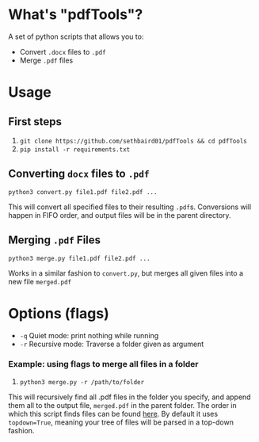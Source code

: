 # What's "pdfTools"?

A set of python scripts that allows you to:
* Convert `.docx` files to `.pdf`
* Merge `.pdf` files


# Usage

## First steps

1. `git clone https://github.com/sethbaird01/pdfTools && cd pdfTools`
2. `pip install -r requirements.txt`

## Converting `docx` files to `.pdf`

`python3 convert.py file1.pdf file2.pdf ...`

This will convert all specified files to their resulting `.pdf`s. Conversions will happen in FIFO order, and output files will be in the parent directory.


## Merging `.pdf` Files

`python3 merge.py file1.pdf file2.pdf ...`

Works in a similar fashion to `convert.py`, but merges all given files into a new file `merged.pdf`



# Options (flags)

- `-q` Quiet mode: print nothing while running
- `-r` Recursive mode: Traverse a folder given as argument

### Example: using flags to merge all files in a folder
1. `python3 merge.py -r /path/to/folder`

This will recursively find all .pdf files in the folder you specify, and append them all to the output file, `merged.pdf` in the parent folder. The order in which this script finds files can be found [here](https://www.geeksforgeeks.org/os-walk-python/). By default it uses `topdown=True`, meaning your tree of files will be parsed in a top-down fashion.